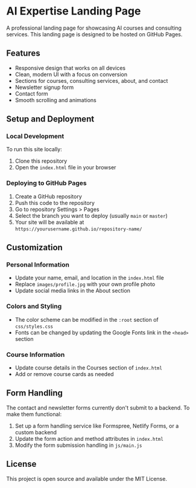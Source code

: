 # AI Expertise Landing Page

A professional landing page for showcasing AI courses and consulting services. This landing page is designed to be hosted on GitHub Pages.

## Features

- Responsive design that works on all devices
- Clean, modern UI with a focus on conversion
- Sections for courses, consulting services, about, and contact
- Newsletter signup form
- Contact form
- Smooth scrolling and animations

## Setup and Deployment

### Local Development

To run this site locally:

1. Clone this repository
2. Open the `index.html` file in your browser

### Deploying to GitHub Pages

1. Create a GitHub repository
2. Push this code to the repository
3. Go to repository Settings > Pages
4. Select the branch you want to deploy (usually `main` or `master`)
5. Your site will be available at `https://yourusername.github.io/repository-name/`

## Customization

### Personal Information

- Update your name, email, and location in the `index.html` file
- Replace `images/profile.jpg` with your own profile photo
- Update social media links in the About section

### Colors and Styling

- The color scheme can be modified in the `:root` section of `css/styles.css`
- Fonts can be changed by updating the Google Fonts link in the `<head>` section

### Course Information

- Update course details in the Courses section of `index.html`
- Add or remove course cards as needed

## Form Handling

The contact and newsletter forms currently don't submit to a backend. To make them functional:

1. Set up a form handling service like Formspree, Netlify Forms, or a custom backend
2. Update the form action and method attributes in `index.html`
3. Modify the form submission handling in `js/main.js`

## License

This project is open source and available under the MIT License.
